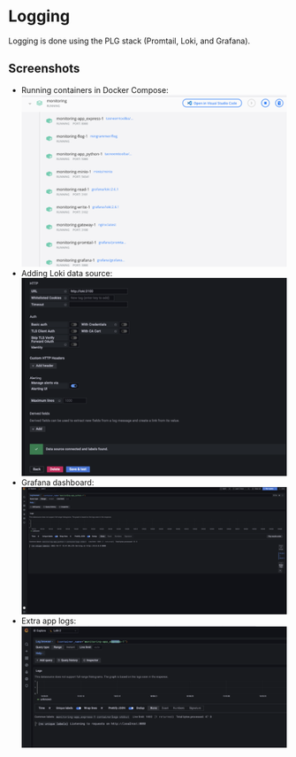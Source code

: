 # Logging

Logging is done using the PLG stack (Promtail, Loki, and Grafana).

## Screenshots

- Running containers in Docker Compose:
  ![](./images/docker-containers.png)
- Adding Loki data source:
  ![](./images/loki-data-source.png)
- Grafana dashboard:
  ![](./images/python-logs.png)
- Extra app logs:
  ![](./images/express-logs.png)